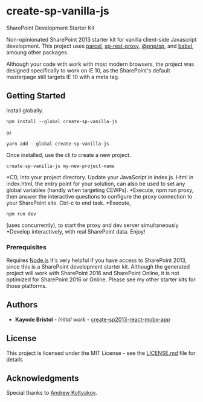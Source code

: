 # create-sp-vanilla-js
SharePoint Development Starter Kit

Non-opinionated SharePoint 2013 starter kit for vanilla client-side Javascript development. 
This project uses [parcel](https://github.com/parcel-bundler/parcel), [sp-rest-proxy](https://github.com/koltyakov/sp-rest-proxy), [@pnp/sp](https://pnp.github.io/pnpjs/sp/), and [babel](https://github.com/babel/babel), amoung other packages. 

Although your code with work with most modern browsers, the project was designed specifically to work on IE 10, as the SharePoint's default masterpage still targets IE 10 with a meta tag.  

## Getting Started

Install globally. 
````
npm install --global create-sp-vanilla-js
````
or 
````
yarn add --global create-sp-vanilla-js
````

Once installed, use the cli to create a new project. 
````
create-sp-vanilla-js my-new-project-name
````

*CD, into your project directory. Update your JavaScript in index.js. Html in index.html, the entry point for your solution, can also be used to set any global variables (handly when targeting CEWPs).
*Execute, npm run proxy, then answer the interactive questions to configure the proxy connection to your SharePoint site. Ctrl-c to end task.
*Execute, 
````
npm run dev 
````
(uses concurrently), to start the proxy and dev server simultaneously
*Develop interactively, with real SharePoint data. Enjoy!

### Prerequisites

Requires [Node.js](https://nodejs.org/)
It's very helpful if you have access to SharePoint 2013, since this is a SharePoint development starter kit.
Although the generated project will work with SharePoint 2016 and SharePoint Online, it is not optimized for SharePoint 2016 or Online. 
Please see my other starter kits for those platforms.


## Authors

* **Kayode Bristol** - *Initial work* - [create-sp2013-react-mobx-app](https://github.com/kayodebristol/create-sp2013-react-mobx-app)

## License

This project is licensed under the MIT License - see the [LICENSE.md](LICENSE.md) file for details

## Acknowledgments
Special thanks to [Andrew Koltyakov](https://github.com/koltyakov). 
